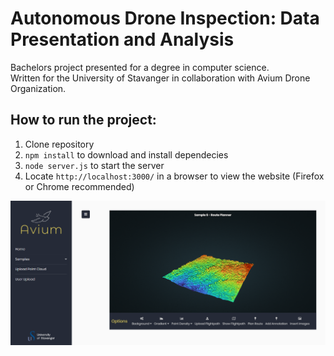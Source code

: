 # Autonomous Drone Inspection: Data Presentation and Analysis

Bachelors project presented for a degree in computer science.\
Written for the University of Stavanger in collaboration with Avium Drone Organization.

## How to run the project:
1. Clone repository
2. `npm install` to download and install dependecies
3. `node server.js` to start the server
4. Locate `http://localhost:3000/` in a browser to view the website (Firefox or Chrome recommended)

![alt text](/public/assets/images/webdisplay.png?raw=true)
